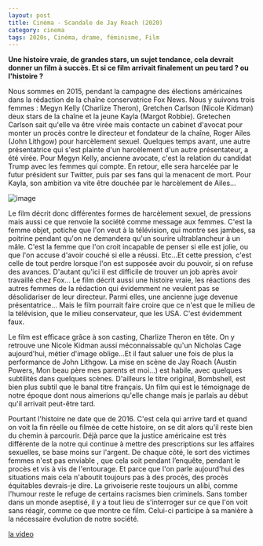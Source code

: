 ```yaml
---
layout: post
title: Cinéma - Scandale de Jay Roach (2020)
category: cinema
tags: 2020s, Cinéma, drame, féminisme, Film
---
```

**Une histoire vraie, de grandes stars, un sujet tendance, cela devrait donner un film à succès. Et si ce film arrivait finalement un peu tard ? ou l'histoire ?**

Nous sommes en 2015, pendant la campagne des élections américaines dans la rédaction de la chaîne conservatrice Fox News. Nous y suivons trois femmes : Megyn Kelly (Charlize Theron), Gretchen Carlson (Nicole Kidman) deux stars de la chaîne et la jeune Kayla (Margot Robbie). Gretechen Carlson sait qu'elle va être virée mais contacte un cabinet d'avocat pour monter un procès contre le directeur et fondateur de la chaîne, Roger Ailes (John Lithgow) pour harcèlement sexuel. Quelques temps avant, une autre présentatrice qui s'est plainte d'un harcèlement d'un autre présentateur, a été virée. Pour Megyn Kelly, ancienne avocate, c'est la relation du candidat Trump avec les femmes qui compte. En retour, elle sera harcelée par le futur président sur Twitter, puis par ses fans qui la menacent de mort. Pour Kayla, son ambition va vite être douchée par le harcèlement de Ailes...

![image](https://cheziceman.files.wordpress.com/2020/01/bombshell.jpg)

Le film décrit donc différentes formes de harcèlement sexuel, de pressions mais aussi ce que renvoie la société comme message aux femmes. C'est la femme objet, potiche que l'on veut à la télévision, qui montre ses jambes, sa poitrine pendant qu'on ne demandera qu'un sourire ultrablancheur à un mâle. C'est la femme que l'on croit incapable de penser si elle est jolie, ou que l'on accuse d'avoir couché si elle a réussi. Etc...Et cette pression, c'est celle de tout perdre lorsque l'on est supposée avoir du pouvoir, si on refuse des avances. D'autant qu'ici il est difficile de trouver un job après avoir travaillé chez Fox... Le film décrit aussi une histoire vraie, les réactions des autres femmes de la rédaction qui évidemment ne veulent pas se désolidariser de leur directeur. Parmi elles, une ancienne juge devenue présentatrice... Mais le film pourrait faire croire que ce n'est que le milieu de la télévision, que le milieu conservateur, que les USA. C'est évidemment faux. 

Le film est efficace grâce à son casting, Charlize Theron en tête. On y retrouve une Nicole Kidman aussi méconnaissable qu'un Nicholas Cage aujourd'hui, métier d'image oblige...Et il faut saluer une fois de plus la performance de John Lithgow. La mise en scène de Jay Roach (Austin Powers, Mon beau père mes parents et moi...) est habile, avec quelques subtilités dans quelques scènes. D'ailleurs le titre original, Bombshell, est bien plus subtil que le banal titre français. Un film qui est le témoignage de notre époque dont nous aimerions qu'elle change mais je parlais au début qu'il arrivait peut-être tard. 

Pourtant l'histoire ne date que de 2016. C'est cela qui arrive tard et quand on voit la fin réelle ou filmée de cette histoire, on se dit alors qu'il reste bien du chemin à parcourir. Déjà parce que la justice américaine est très différente de la notre qui continue à mettre des prescriptions sur les affaires sexuelles, se base moins sur l'argent. De chaque côté, le sort des victimes femmes n'est pas enviable , que cela soit pendant l’enquête, pendant le procès et vis à vis de l'entourage. Et parce que l'on parle aujourd'hui des situations mais cela n'aboutit toujours pas à des procès, des procès équitables devrais-je dire. La grivoiserie reste toujours un alibi, comme l'humour reste le refuge de certains racismes bien criminels. Sans tomber dans un monde aseptisé, il y a tout lieu de s'interroger sur ce que l'on voit sans réagir, comme ce que montre ce film. Celui-ci participe à sa manière à la nécessaire évolution de notre société.

[la video](https://www.youtube.com/watch?v=Nr3_um_X-Sw)


